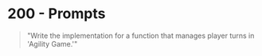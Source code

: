 # 200 - Prompts

> "Write the implementation for a function that manages player turns in 'Agility Game.'"
